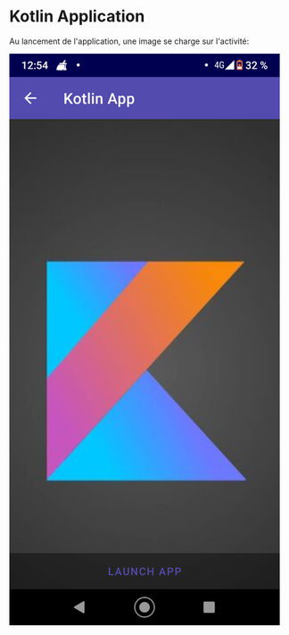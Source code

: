 # Kotlin Application

Au lancement de l'application, une image se charge sur l'activité:

![Page de lancement](https://github.com/Tom-snh/MyFirstAppKotlin/blob/master/app/src/main/res/drawable/KotlinLancement.png)
